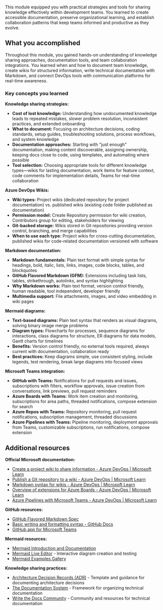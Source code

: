 This module equipped you with practical strategies and tools for sharing knowledge effectively within development teams. You learned to create accessible documentation, preserve organizational learning, and establish collaboration patterns that keep teams informed and productive as they evolve.

## What you accomplished

Throughout this module, you gained hands-on understanding of knowledge sharing approaches, documentation tools, and team collaboration integrations. You learned when and how to document team knowledge, create wikis for structured information, write technical documentation with Markdown, and connect DevOps tools with communication platforms for real-time awareness.

### Key concepts you learned

**Knowledge sharing strategies:**

- **Cost of lost knowledge:** Understanding how undocumented knowledge leads to repeated mistakes, slower problem resolution, inconsistent practices, and extended onboarding
- **What to document:** Focusing on architecture decisions, coding standards, setup guides, troubleshooting solutions, process workflows, and system knowledge
- **Documentation approaches:** Starting with "just enough" documentation, making content discoverable, assigning ownership, keeping docs close to code, using templates, and automating where possible
- **Tool selection:** Choosing appropriate tools for different knowledge types—wikis for lasting documentation, work items for feature context, code comments for implementation details, Teams for real-time collaboration

**Azure DevOps Wikis:**

- **Wiki types:** Project wikis (dedicated repository for project documentation) vs. published wikis (existing code folder published as documentation)
- **Permission model:** Create Repository permission for wiki creation, Contributors group for editing, stakeholders for viewing
- **Git-backed storage:** Wikis stored in Git repositories providing version control, branching, and merge capabilities
- **When to use each type:** Project wikis for cross-cutting documentation, published wikis for code-related documentation versioned with software

**Markdown documentation:**

- **Markdown fundamentals:** Plain text format with simple syntax for headings, bold, italic, lists, links, images, code blocks, tables, and blockquotes
- **GitHub Flavored Markdown (GFM):** Extensions including task lists, tables, strikethrough, autolinks, and syntax highlighting
- **Why Markdown works:** Plain text format, version control friendly, human readable, tool independent, developer friendly
- **Multimedia support:** File attachments, images, and video embedding in wiki pages

**Mermaid diagrams:**

- **Text-based diagrams:** Plain text syntax that renders as visual diagrams, solving binary image merge problems
- **Diagram types:** Flowcharts for processes, sequence diagrams for interactions, class diagrams for structure, ER diagrams for data models, Gantt charts for timelines
- **Benefits:** Version control friendly, no external tools required, always current with documentation, collaboration ready
- **Best practices:** Keep diagrams simple, use consistent styling, include legends, test rendering, break large diagrams into focused views

**Microsoft Teams integration:**

- **GitHub with Teams:** Notifications for pull requests and issues, subscriptions with filters, workflow approvals, issue creation from conversations, link previews, pull request reminders
- **Azure Boards with Teams:** Work item creation and monitoring, subscriptions for area paths, threaded notifications, compose extension for search
- **Azure Repos with Teams:** Repository monitoring, pull request notifications, subscription management, threaded discussions
- **Azure Pipelines with Teams:** Pipeline monitoring, deployment approvals from Teams, customizable subscriptions, run notifications, compose extension

## Additional resources

**Official Microsoft documentation:**

- [Create a project wiki to share information - Azure DevOps | Microsoft Learn](/azure/devops/project/wiki/wiki-create-repo)
- [Publish a Git repository to a wiki - Azure DevOps | Microsoft Learn](/azure/devops/project/wiki/publish-repo-to-wiki)
- [Markdown syntax for wikis - Azure DevOps | Microsoft Learn](/azure/devops/project/wiki/markdown-guidance)
- [Overview of extensions for Azure Boards - Azure DevOps | Microsoft Learn](/azure/devops/boards/extensions/)
- [Azure Pipelines with Microsoft Teams - Azure DevOps | Microsoft Learn](/azure/devops/pipelines/integrations/microsoft-teams)

**GitHub resources:**

- [GitHub Flavored Markdown Spec](https://github.github.com/gfm/)
- [Basic writing and formatting syntax - GitHub Docs](https://docs.github.com/en/get-started/writing-on-github/getting-started-with-writing-and-formatting-on-github/basic-writing-and-formatting-syntax)
- [GitHub app for Microsoft Teams](https://github.com/integrations/microsoft-teams)

**Mermaid resources:**

- [Mermaid Introduction and Documentation](https://mermaid-js.github.io/mermaid/)
- [Mermaid Live Editor](https://mermaid.live/) - Interactive diagram creation and testing
- [Mermaid Examples Gallery](https://mermaid-js.github.io/mermaid/#/examples)

**Knowledge sharing practices:**

- [Architecture Decision Records (ADR)](https://adr.github.io/) - Template and guidance for documenting architecture decisions
- [The Documentation System](https://documentation.divio.com/) - Framework for organizing technical documentation
- [Write the Docs Community](https://www.writethedocs.org/) - Community and resources for technical documentation
